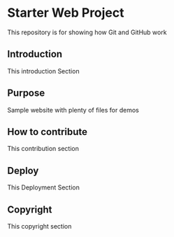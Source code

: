 # Starter Web Project

This repository is for showing how Git and GitHub work
## Introduction

This introduction Section

## Purpose

Sample website with plenty of files for demos

## How to contribute

This contribution section

## Deploy

This Deployment Section

## Copyright

This copyright section
